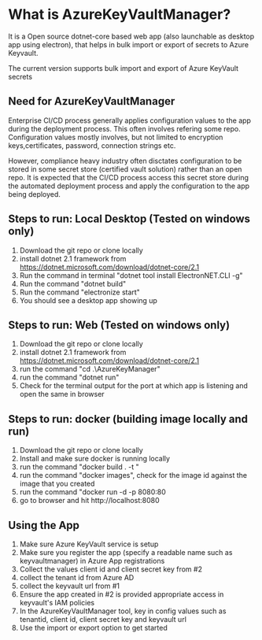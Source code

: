 # What is AzureKeyVaultManager?
It is a Open source dotnet-core based web app (also launchable as desktop app using electron), that helps in bulk import or export of secrets to Azure Keyvault. 

The current version supports bulk import and export of Azure KeyVault secrets

## Need for AzureKeyVaultManager
Enterprise CI/CD process generally applies configuration values to the app during the deployment process. This often involves refering some repo. Configuration values mostly involves, but not limited to encryption keys,certificates, password, connection strings etc.

However, compliance heavy industry often disctates configuration to be stored in some secret store (certified vault solution) rather than an open repo. It is expected that the CI/CD process access this secret store during the automated deployment process and apply the configuration to the app being deployed.


## Steps to run: Local Desktop (Tested on windows only)
1. Download the git repo or clone locally
2. install dotnet 2.1 framework from https://dotnet.microsoft.com/download/dotnet-core/2.1
3. Run the command in terminal  "dotnet tool install ElectronNET.CLI -g"
4. Run the command "dotnet build"
4. Run the command "electronize start"
5. You should see a desktop app showing up

## Steps to run: Web (Tested on windows only)
1. Download the git repo or clone locally
2. install dotnet 2.1 framework from https://dotnet.microsoft.com/download/dotnet-core/2.1
3. run the command "cd .\AzureKeyManager\"
4. run the command "dotnet run"
5. Check for the terminal output for the port at which app is listening and open the same in browser

## Steps to run: docker (building image locally and run)
1. Download the git repo or clone locally
2. Install and make sure docker is running locally
3. run the command "docker build . -t <your-prefered-tagname>"
4. run the command "docker images", check for the image id against the image that you created
5. run the command "docker run -d -p 8080:80 <image-id-from-above-step>
6. go to browser and hit http://localhost:8080

## Using the App
1. Make sure Azure KeyVault service is setup
2. Make sure you register the app (specify a readable name such as keyvaultmanager) in Azure App registrations
3. Collect the values client id and client secret key from #2
4. collect the tenant id from Azure AD
5. collect the keyvault url from #1
6. Ensure the app created in #2 is provided appropriate access in keyvault's IAM policies
7. In the AzureKeyVaultManager tool, key in config values such as tenantid, client id, client secret key and keyvault url
8. Use the import or export option to get started
